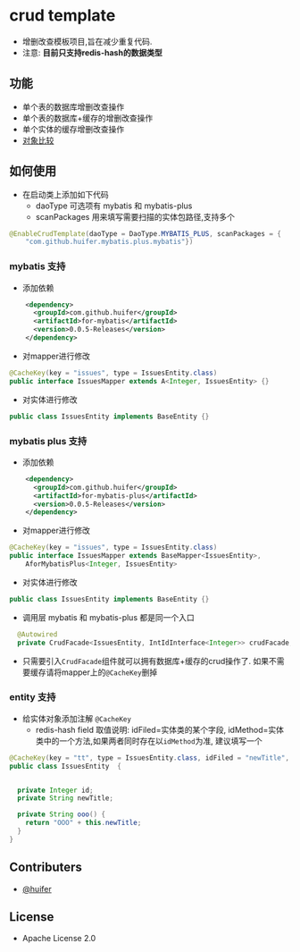# crud template
- 增删改查模板项目,旨在减少重复代码. 
- 注意: **目前只支持redis-hash的数据类型** 


## 功能
- 单个表的数据库增删改查操作
- 单个表的数据库+缓存的增删改查操作
- 单个实体的缓存增删改查操作
- [对象比较](./doc/object-compare.md)

## 如何使用
- 在启动类上添加如下代码
    - daoType 可选项有 mybatis 和 mybatis-plus
    - scanPackages 用来填写需要扫描的实体包路径,支持多个
```java
@EnableCrudTemplate(daoType = DaoType.MYBATIS_PLUS, scanPackages = {
    "com.github.huifer.mybatis.plus.mybatis"})
```

### mybatis 支持
- 添加依赖  

```xml
    <dependency>
      <groupId>com.github.huifer</groupId>
      <artifactId>for-mybatis</artifactId>
      <version>0.0.5-Releases</version>
    </dependency>
```

- 对mapper进行修改
```java
@CacheKey(key = "issues", type = IssuesEntity.class)
public interface IssuesMapper extends A<Integer, IssuesEntity> {}
```

- 对实体进行修改

```java
public class IssuesEntity implements BaseEntity {}
```


### mybatis plus 支持

- 添加依赖

```xml
    <dependency>
      <groupId>com.github.huifer</groupId>
      <artifactId>for-mybatis-plus</artifactId>
      <version>0.0.5-Releases</version>
    </dependency>
```

- 对mapper进行修改

```java
@CacheKey(key = "issues", type = IssuesEntity.class)
public interface IssuesMapper extends BaseMapper<IssuesEntity>,
    AforMybatisPlus<Integer, IssuesEntity> 
```

- 对实体进行修改

```java
public class IssuesEntity implements BaseEntity {}
```


- 调用层 mybatis 和 mybatis-plus 都是同一个入口

```java
  @Autowired
  private CrudFacade<IssuesEntity, IntIdInterface<Integer>> crudFacade;
```
- 只需要引入`CrudFacade`组件就可以拥有数据库+缓存的crud操作了. 如果不需要缓存请将mapper上的`@CacheKey`删掉




### entity 支持

- 给实体对象添加注解 `@CacheKey`
    - redis-hash field 取值说明: idFiled=实体类的某个字段, idMethod=实体类中的一个方法,如果两者同时存在以`idMethod`为准, 建议填写一个
    
    
```java
@CacheKey(key = "tt", type = IssuesEntity.class, idFiled = "newTitle", idMethod = "ooo")
public class IssuesEntity  {


  private Integer id;
  private String newTitle;

  private String ooo() {
    return "OOO" + this.newTitle;
  }
}
```



## Contributers
- [@huifer](https://github.com/huifer)

## License
- Apache License 2.0